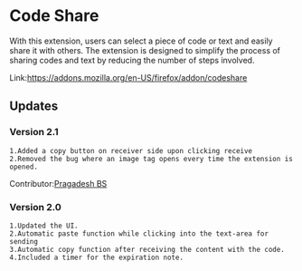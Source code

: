 
# Code Share

With this extension, users can select a piece of code or text and easily share it with others. The extension is designed to simplify the process of sharing codes and text by reducing the number of steps involved.

Link:https://addons.mozilla.org/en-US/firefox/addon/codeshare

## Updates

### Version 2.1

    1.Added a copy button on receiver side upon clicking receive
    2.Removed the bug where an image tag opens every time the extension is opened.
Contributor:[Pragadesh BS](https://github.com/PragadeshBS)

### Version 2.0

    1.Updated the UI.
    2.Automatic paste function while clicking into the text-area for sending
    3.Automatic copy function after receiving the content with the code.
    4.Included a timer for the expiration note.
